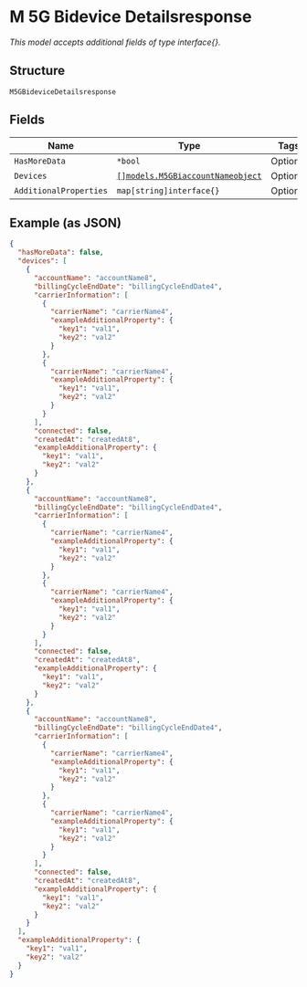 
# M 5G Bidevice Detailsresponse

*This model accepts additional fields of type interface{}.*

## Structure

`M5GBideviceDetailsresponse`

## Fields

| Name | Type | Tags | Description |
|  --- | --- | --- | --- |
| `HasMoreData` | `*bool` | Optional | - |
| `Devices` | [`[]models.M5GBiaccountNameobject`](../../doc/models/m-5g-biaccount-nameobject.md) | Optional | - |
| `AdditionalProperties` | `map[string]interface{}` | Optional | - |

## Example (as JSON)

```json
{
  "hasMoreData": false,
  "devices": [
    {
      "accountName": "accountName8",
      "billingCycleEndDate": "billingCycleEndDate4",
      "carrierInformation": [
        {
          "carrierName": "carrierName4",
          "exampleAdditionalProperty": {
            "key1": "val1",
            "key2": "val2"
          }
        },
        {
          "carrierName": "carrierName4",
          "exampleAdditionalProperty": {
            "key1": "val1",
            "key2": "val2"
          }
        }
      ],
      "connected": false,
      "createdAt": "createdAt8",
      "exampleAdditionalProperty": {
        "key1": "val1",
        "key2": "val2"
      }
    },
    {
      "accountName": "accountName8",
      "billingCycleEndDate": "billingCycleEndDate4",
      "carrierInformation": [
        {
          "carrierName": "carrierName4",
          "exampleAdditionalProperty": {
            "key1": "val1",
            "key2": "val2"
          }
        },
        {
          "carrierName": "carrierName4",
          "exampleAdditionalProperty": {
            "key1": "val1",
            "key2": "val2"
          }
        }
      ],
      "connected": false,
      "createdAt": "createdAt8",
      "exampleAdditionalProperty": {
        "key1": "val1",
        "key2": "val2"
      }
    },
    {
      "accountName": "accountName8",
      "billingCycleEndDate": "billingCycleEndDate4",
      "carrierInformation": [
        {
          "carrierName": "carrierName4",
          "exampleAdditionalProperty": {
            "key1": "val1",
            "key2": "val2"
          }
        },
        {
          "carrierName": "carrierName4",
          "exampleAdditionalProperty": {
            "key1": "val1",
            "key2": "val2"
          }
        }
      ],
      "connected": false,
      "createdAt": "createdAt8",
      "exampleAdditionalProperty": {
        "key1": "val1",
        "key2": "val2"
      }
    }
  ],
  "exampleAdditionalProperty": {
    "key1": "val1",
    "key2": "val2"
  }
}
```

